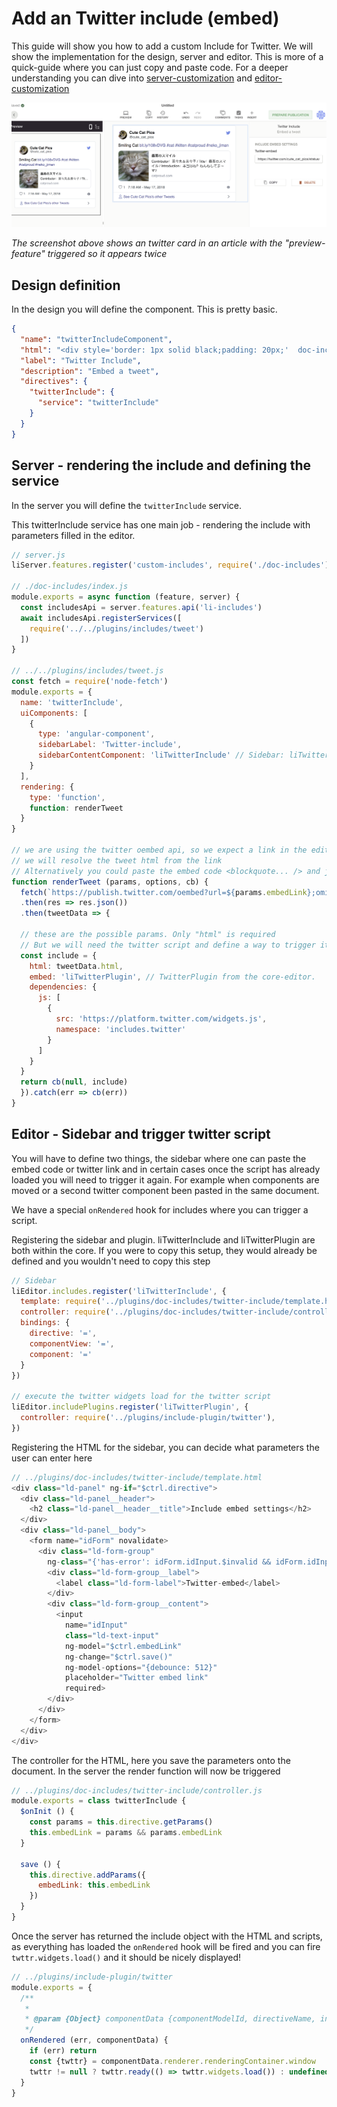 # Add an Twitter include (embed)

This guide will show you how to add a custom Include for Twitter. We will show the implementation for the design, server and editor.
This is more of a quick-guide where you can just copy and paste code. For a deeper understanding you can dive into [server-customization](../reference-docs/doc-includes/server_customization.md) and [editor-customization](../reference-docs/doc-includes/editor_customization.md)

![Instagram embed](./embed-images/twitter-include.png)

*The screenshot above shows an twitter card in an article with the "preview-feature" triggered so it appears twice*

## Design definition

In the design you will define the component. This is pretty basic.

```json
{
  "name": "twitterIncludeComponent",
  "html": "<div style='border: 1px solid black;padding: 20px;'  doc-include='twitterInclude' class='placeholder'></div>",
  "label": "Twitter Include",
  "description": "Embed a tweet",
  "directives": {
    "twitterInclude": {
      "service": "twitterInclude"
    }
  }
}
```

## Server - rendering the include and defining the service

In the server you will define the `twitterInclude` service.

This twitterInclude service has one main job -
rendering the include with parameters filled in the editor.

```js
// server.js
liServer.features.register('custom-includes', require('./doc-includes'))

// ./doc-includes/index.js
module.exports = async function (feature, server) {
  const includesApi = server.features.api('li-includes')
  await includesApi.registerServices([
    require('../../plugins/includes/tweet')
  ])
}

// ../../plugins/includes/tweet.js
const fetch = require('node-fetch')
module.exports = {
  name: 'twitterInclude',
  uiComponents: [
    {
      type: 'angular-component',
      sidebarLabel: 'Twitter-include',
      sidebarContentComponent: 'liTwitterInclude' // Sidebar: liTwitterInclude from the core-editor.
    }
  ],
  rendering: {
    type: 'function',
    function: renderTweet
  }
}

// we are using the twitter oembed api, so we expect a link in the editor
// we will resolve the tweet html from the link
// Alternatively you could paste the embed code <blockquote... /> and just use that
function renderTweet (params, options, cb) {
  fetch(`https://publish.twitter.com/oembed?url=${params.embedLink};omit_script=true`, {method: 'GET'})
  .then(res => res.json())
  .then(tweetData => {

  // these are the possible params. Only "html" is required
  // But we will need the twitter script and define a way to trigger it in the editor later
  const include = {
    html: tweetData.html,
    embed: 'liTwitterPlugin', // TwitterPlugin from the core-editor.
    dependencies: {
      js: [
        {
          src: 'https://platform.twitter.com/widgets.js',
          namespace: 'includes.twitter'
        }
      ]
    }
  }
  return cb(null, include)
  }).catch(err => cb(err))
}
```


## Editor - Sidebar and trigger twitter script

You will have to define two things, the sidebar where one can paste the embed code or twitter link and in certain cases once the script has already loaded you will need to trigger it again. For example when components are moved or a second twitter component been pasted in the same document.

We have a special `onRendered` hook for includes where you can trigger a script.


Registering the sidebar and plugin. liTwitterInclude and liTwitterPlugin are both within the core.
If you were to copy this setup, they would already be defined and you wouldn't need to copy this step
```js
// Sidebar
liEditor.includes.register('liTwitterInclude', {
  template: require('../plugins/doc-includes/twitter-include/template.html'),
  controller: require('../plugins/doc-includes/twitter-include/controller'),
  bindings: {
    directive: '=',
    componentView: '=',
    component: '='
  }
})

// execute the twitter widgets load for the twitter script
liEditor.includePlugins.register('liTwitterPlugin', {
  controller: require('../plugins/include-plugin/twitter'),
})
```

Registering the HTML for the sidebar, you can decide what parameters the user can enter here
```js
// ../plugins/doc-includes/twitter-include/template.html
<div class="ld-panel" ng-if="$ctrl.directive">
  <div class="ld-panel__header">
    <h2 class="ld-panel__header__title">Include embed settings</h2>
  </div>
  <div class="ld-panel__body">
    <form name="idForm" novalidate>
      <div class="ld-form-group"
        ng-class="{'has-error': idForm.idInput.$invalid && idForm.idInput.$touched}">
        <div class="ld-form-group__label">
          <label class="ld-form-label">Twitter-embed</label>
        </div>
        <div class="ld-form-group__content">
          <input
            name="idInput"
            class="ld-text-input"
            ng-model="$ctrl.embedLink"
            ng-change="$ctrl.save()"
            ng-model-options="{debounce: 512}"
            placeholder="Twitter embed link"
            required>
        </div>
      </div>
    </form>
  </div>
</div>
```

The controller for the HTML, here you save the parameters onto the document.
In the server the render function will now be triggered
```js
// ../plugins/doc-includes/twitter-include/controller.js
module.exports = class twitterInclude {
  $onInit () {
    const params = this.directive.getParams()
    this.embedLink = params && params.embedLink
  }

  save () {
    this.directive.addParams({
      embedLink: this.embedLink
    })
  }
}
```

Once the server has returned the include object with the HTML and scripts,
as everything has loaded the `onRendered` hook will be fired and you can fire `twttr.widgets.load()` and it should be nicely displayed!
```js
// ../plugins/include-plugin/twitter
module.exports = {
  /**
   *
   * @param {Object} componentData {componentModelId, directiveName, include, renderer}
   */
  onRendered (err, componentData) {
    if (err) return
    const {twttr} = componentData.renderer.renderingContainer.window
    twttr != null ? twttr.ready(() => twttr.widgets.load()) : undefined
  }
}
```